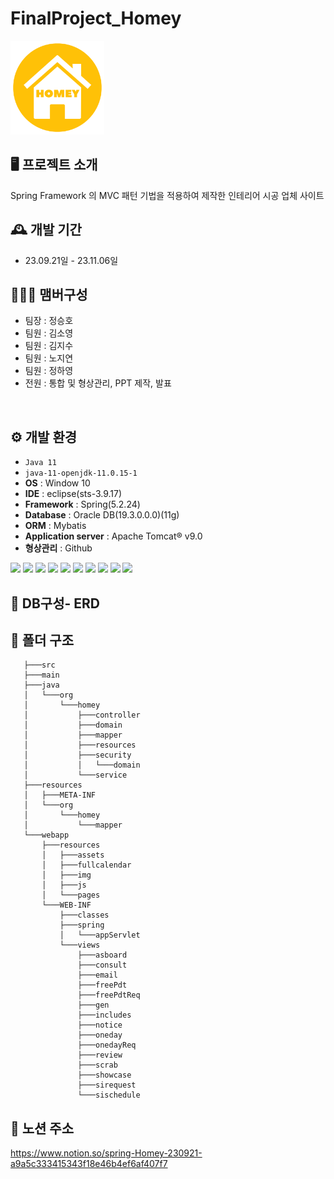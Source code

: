 # FinalProject_Homey

<img src="https://github.com/haazzero/FinalProject_Homey/blob/main/%ED%94%84%EB%A1%9C%EC%A0%9D%ED%8A%B8%20%ED%95%A9%EC%B9%9C%20zip/3.png"  width="150" height="150"/>


## 🖥️ 프로젝트 소개
Spring Framework 의 MVC 패턴 기법을 적용하여 제작한 인테리어 시공 업체 사이트
<br>

## 🕰️ 개발 기간
* 23.09.21일 - 23.11.06일

## 🧑‍🤝‍🧑 맴버구성
 - 팀장  : 정승호
 - 팀원  : 김소영
 - 팀원  : 김지수
 - 팀원  : 노지연
 - 팀원  : 정하영
 - 전원  : 통합 및 형상관리, PPT 제작, 발표
<br>

## ⚙️ 개발 환경
- `Java 11`
- `java-11-openjdk-11.0.15-1`
- **OS** : Window 10
- **IDE** : eclipse(sts-3.9.17)
- **Framework** : Spring(5.2.24)
- **Database** : Oracle DB(19.3.0.0.0)(11g)
- **ORM** : Mybatis
- **Application server** :  Apache Tomcat® v9.0
- **형상관리** : Github
<span>
<img src="https://img.shields.io/badge/oracle-F80000?style=flat&logo=oracle&logoColor=white"/>
<img src="https://img.shields.io/badge/spring-6DB33F?style=flat&logo=spring&logoColor=white"/>
<img src="https://img.shields.io/badge/apachetomcat-F8DC75?style=flat&logo=apachetomcat&logoColor=white"/>
<img src="https://img.shields.io/badge/javascript-F7DF1E?style=flat&logo=JavaScript&logoColor=white"/>
<img src="https://img.shields.io/badge/jquery-0769AD?style=flat&logo=jquery&logoColor=white"/>
<img src="https://img.shields.io/badge/css3-1572B6?style=flat&logo=css3&logoColor=white"/>
<img src="https://img.shields.io/badge/bootstrap-7952B3?style=flat&logo=bootstrap&logoColor=white"/>
<img src="https://img.shields.io/badge/git-F05032?style=flat&logo=git&logoColor=white"/>
<img src="https://img.shields.io/badge/github-181717?style=flat&logo=github&logoColor=white"/>
<img src="https://img.shields.io/badge/notion-000000?style=flat&logo=notion&logoColor=white"/>
</span>

## 📕 DB구성- ERD

## 📕 폴더 구조
```
   ├───src
   ├───main
   ├───java
   │   └───org
   │       └───homey
   │           ├───controller
   │           ├───domain
   │           ├───mapper
   │           ├───resources
   │           ├───security
   │           │   └───domain
   │           └───service
   ├───resources
   │   ├───META-INF
   │   └───org
   │       └───homey
   │           └───mapper
   └───webapp
       ├───resources
       │   ├───assets
       │   ├───fullcalendar
       │   ├───img
       │   ├───js
       │   └───pages
       └───WEB-INF
           ├───classes
           ├───spring
           │   └───appServlet
           └───views
               ├───asboard
               ├───consult
               ├───email
               ├───freePdt
               ├───freePdtReq
               ├───gen
               ├───includes
               ├───notice
               ├───oneday
               ├───onedayReq
               ├───review
               ├───scrab
               ├───showcase
               ├───sirequest
               └───sischedule
```


                
## 📕 노션 주소
https://www.notion.so/spring-Homey-230921-a9a5c333415343f18e46b4ef6af407f7

